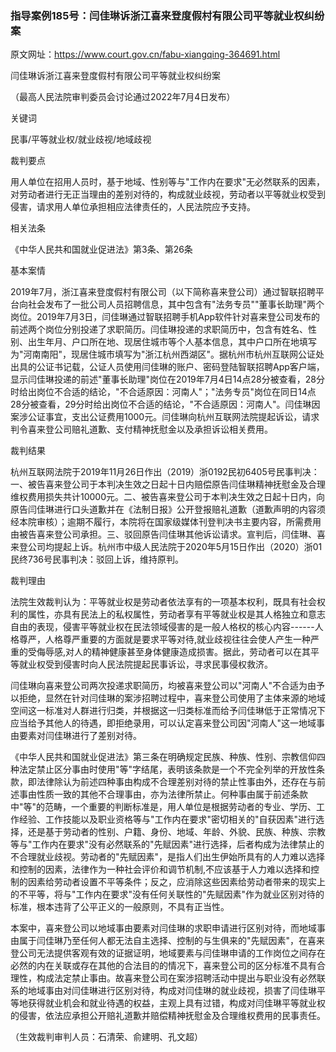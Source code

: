 ### 指导案例185号：闫佳琳诉浙江喜来登度假村有限公司平等就业权纠纷案
原文网址：https://www.court.gov.cn/fabu-xiangqing-364691.html

闫佳琳诉浙江喜来登度假村有限公司平等就业权纠纷案

（最高人民法院审判委员会讨论通过2022年7月4日发布）

关键词

民事/平等就业权/就业歧视/地域歧视

裁判要点

用人单位在招用人员时，基于地域、性别等与"工作内在要求"无必然联系的因素，对劳动者进行无正当理由的差别对待的，构成就业歧视，劳动者以平等就业权受到侵害，请求用人单位承担相应法律责任的，人民法院应予支持。

相关法条

《中华人民共和国就业促进法》第3条、第26条

基本案情

2019年7月，浙江喜来登度假村有限公司（以下简称喜来登公司）通过智联招聘平台向社会发布了一批公司人员招聘信息，其中包含有"法务专员""董事长助理"两个岗位。2019年7月3日，闫佳琳通过智联招聘手机App软件针对喜来登公司发布的前述两个岗位分别投递了求职简历。闫佳琳投递的求职简历中，包含有姓名、性别、出生年月、户口所在地、现居住城市等个人基本信息，其中户口所在地填写为"河南南阳"，现居住城市填写为"浙江杭州西湖区"。据杭州市杭州互联网公证处出具的公证书记载，公证人员使用闫佳琳的账户、密码登陆智联招聘App客户端，显示闫佳琳投递的前述"董事长助理"岗位在2019年7月4日14点28分被查看，28分时给出岗位不合适的结论，"不合适原因：河南人"；"法务专员"岗位在同日14点28分被查看，29分时给出岗位不合适的结论，"不合适原因：河南人"。闫佳琳因案涉公证事宜，支出公证费用1000元。闫佳琳向杭州互联网法院提起诉讼，请求判令喜来登公司赔礼道歉、支付精神抚慰金以及承担诉讼相关费用。

裁判结果

杭州互联网法院于2019年11月26日作出（2019）浙0192民初6405号民事判决：一、被告喜来登公司于本判决生效之日起十日内赔偿原告闫佳琳精神抚慰金及合理维权费用损失共计10000元。二、被告喜来登公司于本判决生效之日起十日内，向原告闫佳琳进行口头道歉并在《法制日报》公开登报赔礼道歉（道歉声明的内容须经本院审核）；逾期不履行，本院将在国家级媒体刊登判决书主要内容，所需费用由被告喜来登公司承担。三、驳回原告闫佳琳其他诉讼请求。宣判后，闫佳琳、喜来登公司均提起上诉。杭州市中级人民法院于2020年5月15日作出（2020）浙01民终736号民事判决：驳回上诉，维持原判。

裁判理由

法院生效裁判认为：平等就业权是劳动者依法享有的一项基本权利，既具有社会权利的属性，亦具有民法上的私权属性，劳动者享有平等就业权是其人格独立和意志自由的表现，侵害平等就业权在民法领域侵害的是一般人格权的核心内容------人格尊严，人格尊严重要的方面就是要求平等对待,就业歧视往往会使人产生一种严重的受侮辱感,对人的精神健康甚至身体健康造成损害。据此，劳动者可以在其平等就业权受到侵害时向人民法院提起民事诉讼，寻求民事侵权救济。

闫佳琳向喜来登公司两次投递求职简历，均被喜来登公司以"河南人"不合适为由予以拒绝，显然在针对闫佳琳的案涉招聘过程中，喜来登公司使用了主体来源的地域空间这一标准对人群进行归类，并根据这一归类标准而给予闫佳琳低于正常情况下应当给予其他人的待遇，即拒绝录用，可以认定喜来登公司因"河南人"这一地域事由要素对闫佳琳进行了差别对待。

《中华人民共和国就业促进法》第三条在明确规定民族、种族、性别、宗教信仰四种法定禁止区分事由时使用"等"字结尾，表明该条款是一个不完全列举的开放性条款，即法律除认为前述四种事由构成不合理差别对待的禁止性事由外，还存在与前述事由性质一致的其他不合理事由，亦为法律所禁止。何种事由属于前述条款中"等"的范畴，一个重要的判断标准是，用人单位是根据劳动者的专业、学历、工作经验、工作技能以及职业资格等与"工作内在要求"密切相关的"自获因素"进行选择，还是基于劳动者的性别、户籍、身份、地域、年龄、外貌、民族、种族、宗教等与"工作内在要求"没有必然联系的"先赋因素"进行选择，后者构成为法律禁止的不合理就业歧视。劳动者的"先赋因素"，是指人们出生伊始所具有的人力难以选择和控制的因素，法律作为一种社会评价和调节机制,不应该基于人力难以选择和控制的因素给劳动者设置不平等条件；反之，应消除这些因素给劳动者带来的现实上的不平等，将与"工作内在要求"没有任何关联性的"先赋因素"作为就业区别对待的标准，根本违背了公平正义的一般原则，不具有正当性。

本案中，喜来登公司以地域事由要素对闫佳琳的求职申请进行区别对待，而地域事由属于闫佳琳乃至任何人都无法自主选择、控制的与生俱来的"先赋因素"，在喜来登公司无法提供客观有效的证据证明，地域要素与闫佳琳申请的工作岗位之间存在必然的内在关联或存在其他的合法目的的情况下，喜来登公司的区分标准不具有合理性，构成法定禁止事由。故喜来登公司在案涉招聘活动中提出与职业没有必然联系的地域事由对闫佳琳进行区别对待，构成对闫佳琳的就业歧视，损害了闫佳琳平等地获得就业机会和就业待遇的权益，主观上具有过错，构成对闫佳琳平等就业权的侵害，依法应承担公开赔礼道歉并赔偿精神抚慰金及合理维权费用的民事责任。

（生效裁判审判人员：石清荣、俞建明、孔文超）
